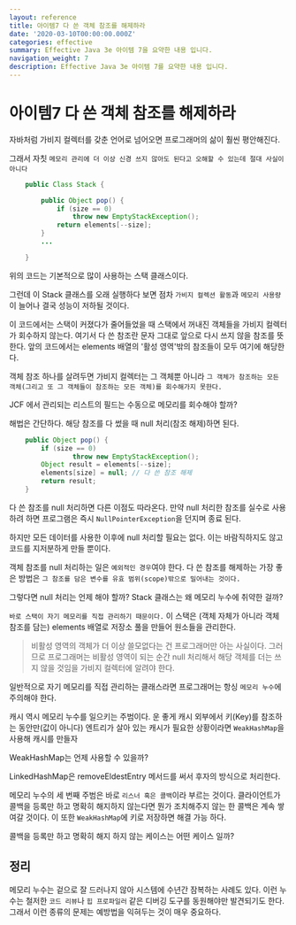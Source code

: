 ```yaml
---
layout: reference
title: 아이템7 다 쓴 객체 참조를 해제하라
date: '2020-03-10T00:00:00.000Z'
categories: effective
summary: Effective Java 3e 아이템 7을 요약한 내용 입니다.
navigation_weight: 7
description: Effective Java 3e 아이템 7를 요약한 내용 입니다.
---
```


# 아이템7 다 쓴 객체 참조를 해제하라

자바처럼 가비지 컬렉터를 갖춘 언어로 넘어오면 프로그래머의 삶이 훨씬 평안해진다.

그래서 자칫 `메모리 관리에 더 이상 신경 쓰지 않아도 된다고 오해할 수 있는데 절대 사실이 아니다`

```java
    public Class Stack {

        public Object pop() {
            if (size == 0)
                throw new EmptyStackException();
            return elements[--size];
        }
        ...

    }
```

위의 코드는 기본적으로 많이 사용하는 스택 클래스이다.

그런데 이 Stack 클래스를 오래 실행하다 보면 점차 `가비지 컬렉션 활동`과 `메모리 사용량`이 늘어나 결국 성능이 저하될 것이다.

이 코드에서는 스택이 커졌다가 줄어들었을 때 스택에서 꺼내진 객체들을 가비지 컬렉터가 회수하지 않는다. 여기서 다 쓴 참조란 문자 그대로 앞으로 다시 쓰지 않을 참조를 뜻한다. 앞의 코드에서는 elements 배열의 '활성 영역'밖의 참조들이 모두 여기에 해당한다.

객체 참조 하나를 살려두면 가비지 컬렉터는 그 객체뿐 아니라 `그 객체가 참조하는 모든 객체(그리고 또 그 객체들이 참조하는 모든 객체)를 회수해가지 못한다.`

JCF 에서 관리되는 리스트의 필드는 수동으로 메모리를 회수해야 할까?

해법은 간단하다. 해당 참조를 다 썼을 때 null 처리\(참조 해제\)하면 된다.

```java
    public Object pop() {
        if (size == 0)
                throw new EmptyStackException();
        Object result = elements[--size];
        elements[size] = null; // 다 쓴 참조 해제
        return result;    
    }
```

다 쓴 참조를 null 처리하면 다른 이점도 따라온다. 만약 null 처리한 참조를 실수로 사용하려 하면 프로그램은 즉시 `NullPointerException`을 던지며 종료 된다.

하지만 모든 데이터를 사용한 이후에 null 처리할 필요는 없다. 이는 바람직하지도 않고 코드를 지저분하게 만들 뿐이다.

객체 참조를 null 처리하는 일은 `예외적인 경우`여야 한다. 다 쓴 참조를 해제하는 가장 좋은 방법은 `그 참조를 담은 변수를 유효 범위(scope)밖으로 밀어내는 것이다.`

그렇다면 null 처리는 언제 해야 할까? Stack 클래스는 왜 메모리 누수에 취약한 걸까?

`바로 스택이 자기 메모리를 직접 관리하기 때문이다.` 이 스택은 \(객체 자체가 아니라 객체 참조를 담는\) elements 배열로 저장소 풀을 만들어 원소들을 관리한다.

> 비활성 영역의 객체가 더 이상 쓸모없다는 건 프로그래머만 아는 사실이다. 그러므로 프로그래머는 비활성 영역이 되는 순간 null 처리해서 해당 객체를 더는 쓰지 않을 것임을 가비지 컬렉터에 알려야 한다.

일반적으로 자기 메모리를 직접 관리하는 클래스라면 프로그래머는 항싱 `메모리 누수`에 주의해야 한다.

캐시 역시 메모리 누수를 일으키는 주범이다. 운 좋게 캐시 외부에서 키\(Key\)를 참조하는 동안만\(값이 아니다\) 엔트리가 살아 있는 캐시가 필요한 상황이라면 `WeakHashMap`을 사용해 캐시를 만들자

WeakHashMap는 언제 사용할 수 있을까?

LinkedHashMap은 removeEldestEntry 메서드를 써서 후자의 방식으로 처리한다.

메모리 누수의 세 번째 주범은 바로 `리스너 혹은 콜백`이라 부르는 것이다. 클라이언트가 콜백을 등록만 하고 명확히 해지하지 않는다면 뭔가 조치해주지 않는 한 콜백은 계속 쌓여갈 것이다. 이 또한 `WeakHashMap`에 키로 저장하면 해결 가능 하다.

콜백을 등록만 하고 명확히 해지 하지 않는 케이스는 어떤 케이스 일까?

## 정리

메모리 누수는 겉으로 잘 드러나지 않아 시스템에 수년간 잠복하는 사례도 있다. 이런 누수는 철저한 `코드 리뷰`나 `힙 프로파일러` 같은 디버깅 도구를 동원해야만 발견되기도 한다. 그래서 이런 종류의 문제는 예방법을 익혀두는 것이 매우 중요하다.

